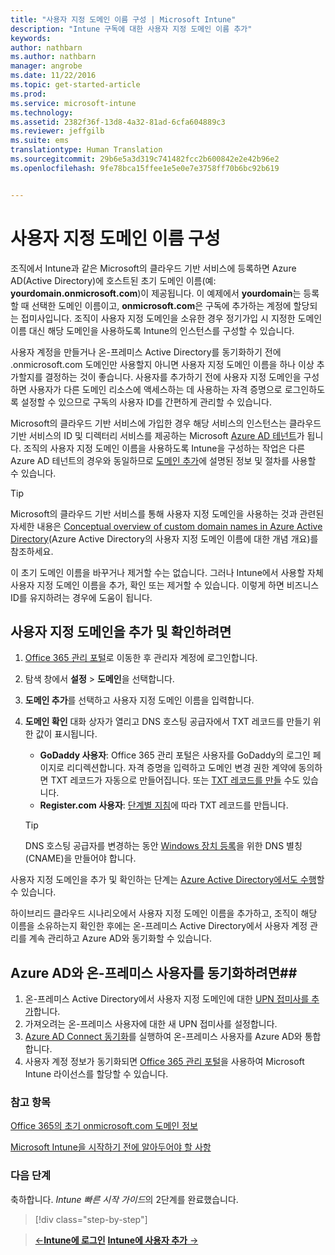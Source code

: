 ```yaml
---
title: "사용자 지정 도메인 이름 구성 | Microsoft Intune"
description: "Intune 구독에 대한 사용자 지정 도메인 이름 추가"
keywords: 
author: nathbarn
ms.author: nathbarn
manager: angrobe
ms.date: 11/22/2016
ms.topic: get-started-article
ms.prod: 
ms.service: microsoft-intune
ms.technology: 
ms.assetid: 2382f36f-13d8-4a32-81ad-6cfa604889c3
ms.reviewer: jeffgilb
ms.suite: ems
translationtype: Human Translation
ms.sourcegitcommit: 29b6e5a3d319c741482fcc2b600842e2e42b96e2
ms.openlocfilehash: 9fe78bca15ffee1e5e0e7e3758ff70b6bc92b619


---
```



# <a name="configure-a-custom-domain-name"></a>사용자 지정 도메인 이름 구성

조직에서 Intune과 같은 Microsoft의 클라우드 기반 서비스에 등록하면 Azure AD(Active Directory)에 호스트된 초기 도메인 이름(예: **yourdomain.onmicrosoft.com**)이 제공됩니다. 이 예제에서 **yourdomain**는 등록할 때 선택한 도메인 이름이고, **onmicrosoft.com**은 구독에 추가하는 계정에 할당되는 접미사입니다. 조직이 사용자 지정 도메인을 소유한 경우 정기가입 시 지정한 도메인 이름 대신 해당 도메인을 사용하도록 Intune의 인스턴스를 구성할 수 있습니다.

사용자 계정을 만들거나 온-프레미스 Active Directory를 동기화하기 전에 .onmicrosoft.com 도메인만 사용할지 아니면 사용자 지정 도메인 이름을 하나 이상 추가할지를 결정하는 것이 좋습니다. 사용자를 추가하기 전에 사용자 지정 도메인을 구성하면 사용자가 다른 도메인 리소스에 액세스하는 데 사용하는 자격 증명으로 로그인하도록 설정할 수 있으므로 구독의 사용자 ID를 간편하게 관리할 수 있습니다.

Microsoft의 클라우드 기반 서비스에 가입한 경우 해당 서비스의 인스턴스는 클라우드 기반 서비스의 ID 및 디렉터리 서비스를 제공하는 Microsoft [Azure AD 테넌트](http://technet.microsoft.com/library/jj573650.aspx#BKMK_WhatIsAnAzureADTenant)가 됩니다. 조직의 사용자 지정 도메인 이름을 사용하도록 Intune을 구성하는 작업은 다른 Azure AD 테넌트의 경우와 동일하므로 [도메인 추가](https://azure.microsoft.com/documentation/articles/active-directory-add-domain/)에 설명된 정보 및 절차를 사용할 수 있습니다.

> [!TIP]
> Microsoft의 클라우드 기반 서비스를 통해 사용자 지정 도메인을 사용하는 것과 관련된 자세한 내용은 [Conceptual overview of custom domain names in Azure Active Directory](https://azure.microsoft.com/documentation/articles/active-directory-add-domain-concepts/)(Azure Active Directory의 사용자 지정 도메인 이름에 대한 개념 개요)를 참조하세요.

이 초기 도메인 이름을 바꾸거나 제거할 수는 없습니다. 그러나 Intune에서 사용할 자체 사용자 지정 도메인 이름을 추가, 확인 또는 제거할 수 있습니다. 이렇게 하면 비즈니스 ID를 유지하려는 경우에 도움이 됩니다.

## <a name="to-add-and-verify-your-custom-domain"></a>사용자 지정 도메인을 추가 및 확인하려면

1. [Office 365 관리 포털](https://portal.office.com/Admin/Default.aspx)로 이동한 후 관리자 계정에 로그인합니다.

2. 탐색 창에서 **설정** &gt; **도메인**을 선택합니다.

3. **도메인 추가**를 선택하고 사용자 지정 도메인 이름을 입력합니다.

4. **도메인 확인** 대화 상자가 열리고 DNS 호스팅 공급자에서 TXT 레코드를 만들기 위한 값이 표시됩니다.
    - **GoDaddy 사용자**: Office 365 관리 포털은 사용자를 GoDaddy의 로그인 페이지로 리디렉션합니다. 자격 증명을 입력하고 도메인 변경 권한 계약에 동의하면 TXT 레코드가 자동으로 만들어집니다. 또는 [TXT 레코드를 만들](https://support.office.com/en-us/article/Create-DNS-records-at-GoDaddy-for-Office-365-f40a9185-b6d5-4a80-bb31-aa3bb0cab48a?ui=en-US&rs=en-US&ad=US) 수도 있습니다.
    - **Register.com 사용자**: [단계별 지침](https://support.office.com/en-us/article/Create-DNS-records-at-Register-com-for-Office-365-55bd8c38-3316-48ae-a368-4959b2c1684e?ui=en-US&rs=en-US&ad=US#BKMK_verify)에 따라 TXT 레코드를 만듭니다.

    > [!TIP]
    > DNS 호스팅 공급자를 변경하는 동안 [Windows 장치 등록](/Intune/deploy-use/set-up-windows-phone-management-with-microsoft-intune)을 위한 DNS 별칭(CNAME)을 만들어야 합니다.

사용자 지정 도메인을 추가 및 확인하는 단계는 [Azure Active Directory에서도 수행](https://azure.microsoft.com/en-us/documentation/articles/active-directory-add-domain/)할 수 있습니다.

하이브리드 클라우드 시나리오에서 사용자 지정 도메인 이름을 추가하고, 조직이 해당 이름을 소유하는지 확인한 후에는 온-프레미스 Active Directory에서 사용자 계정 관리를 계속 관리하고 Azure AD와 동기화할 수 있습니다.

## <a name="to-synchronize-on-premises-users-with-azure-ad"></a>Azure AD와 온-프레미스 사용자를 동기화하려면##

1. 온-프레미스 Active Directory에서 사용자 지정 도메인에 대한 [UPN 접미사를 추가](https://technet.microsoft.com/en-us/library/cc772007.aspx)합니다.
2. 가져오려는 온-프레미스 사용자에 대한 새 UPN 접미사를 설정합니다.
3. [Azure AD Connect 동기화](https://azure.microsoft.com/en-us/documentation/articles/active-directory-aadconnect/)를 실행하여 온-프레미스 사용자를 Azure AD와 통합합니다.
4. 사용자 계정 정보가 동기화되면 [Office 365 관리 포털](https://portal.office.com/Admin/Default.aspx)을 사용하여 Microsoft Intune 라이선스를 할당할 수 있습니다.

### <a name="see-also"></a>참고 항목

[Office 365의 초기 onmicrosoft.com 도메인 정보](https://support.office.com/en-us/article/About-your-initial-onmicrosoft-com-domain-in-Office-365-B9FC3018-8844-43F3-8DB1-1B3A8E9CFD5A?ui=en-US&rs=en-US&ad=US)

[Microsoft Intune을 시작하기 전에 알아두어야 할 사항](what-to-know-before-you-start-microsoft-intune.md)
### <a name="next-steps"></a>다음 단계
축하합니다. *Intune 빠른 시작 가이드*의 2단계를 완료했습니다.

>[!div class="step-by-step"]

>[&larr;**Intune에 로그인**](.\start-with-a-paid-subscription-to-microsoft-intune-step-1.md)     [**Intune에 사용자 추가** &rarr;](.\start-with-a-paid-subscription-to-microsoft-intune-step-3.md)  



<!--HONumber=Nov16_HO4-->


